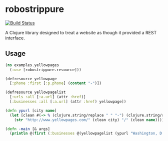 # robostrippure
[![Build Status](https://secure.travis-ci.org/bmuller/robostrippure.png?branch=master)](https://travis-ci.org/bmuller/robostrippure)

A Clojure library designed to treat a website as though it provided a REST interface.

## Usage
```clojure
(ns examples.yellowpages
  (:use [robostrippure.resource]))

(defresource yellowpage
  [:phone :first [:p.phone] (content "-")])

(defresource yellowpagelist
  [:urls :all [:a.url] (attr :href)]
  [:businesses :all [:a.url] (attr :href) yellowpage])

(defn ypurl [city name]
  (let [clean #(-> % (clojure.string/replace " " "-") (clojure.string/replace #",*\.*" ""))]
    (str "http://www.yellowpages.com/" (clean city) "/" (clean name))))

(defn -main [& args]
  (println @(first (:businesses @(yellowpagelist (ypurl "Washington, D.C." "Quarry House Tavern"))))))
```
